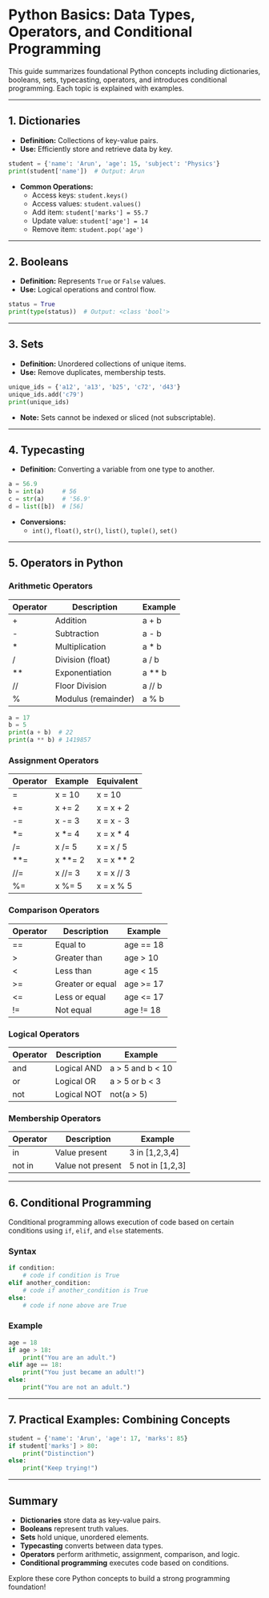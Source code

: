 # Python Basics: Data Types, Operators, and Conditional Programming

This guide summarizes foundational Python concepts including dictionaries, booleans, sets, typecasting, operators, and introduces conditional programming. Each topic is explained with examples.

---

## 1. Dictionaries

- **Definition:** Collections of key-value pairs.
- **Use:** Efficiently store and retrieve data by key.

```python
student = {'name': 'Arun', 'age': 15, 'subject': 'Physics'}
print(student['name'])  # Output: Arun
```

- **Common Operations:**
  - Access keys: `student.keys()`
  - Access values: `student.values()`
  - Add item: `student['marks'] = 55.7`
  - Update value: `student['age'] = 14`
  - Remove item: `student.pop('age')`

---

## 2. Booleans

- **Definition:** Represents `True` or `False` values.
- **Use:** Logical operations and control flow.

```python
status = True
print(type(status))  # Output: <class 'bool'>
```

---

## 3. Sets

- **Definition:** Unordered collections of unique items.
- **Use:** Remove duplicates, membership tests.

```python
unique_ids = {'a12', 'a13', 'b25', 'c72', 'd43'}
unique_ids.add('c79')
print(unique_ids)
```

- **Note:** Sets cannot be indexed or sliced (not subscriptable).

---

## 4. Typecasting

- **Definition:** Converting a variable from one type to another.

```python
a = 56.9
b = int(a)     # 56
c = str(a)     # '56.9'
d = list([b])  # [56]
```

- **Conversions:**
  - `int()`, `float()`, `str()`, `list()`, `tuple()`, `set()`

---

## 5. Operators in Python

### Arithmetic Operators

| Operator | Description           | Example  |
|----------|-----------------------|----------|
| +        | Addition              | a + b    |
| -        | Subtraction           | a - b    |
| *        | Multiplication        | a * b    |
| /        | Division (float)      | a / b    |
| **       | Exponentiation        | a ** b   |
| //       | Floor Division        | a // b   |
| %        | Modulus (remainder)   | a % b    |

```python
a = 17
b = 5
print(a + b)  # 22
print(a ** b) # 1419857
```

### Assignment Operators

| Operator | Example     | Equivalent      |
|----------|-------------|----------------|
| =        | x = 10      | x = 10         |
| +=       | x += 2      | x = x + 2      |
| -=       | x -= 3      | x = x - 3      |
| *=       | x *= 4      | x = x * 4      |
| /=       | x /= 5      | x = x / 5      |
| **=      | x **= 2     | x = x ** 2     |
| //=      | x //= 3     | x = x // 3     |
| %=       | x %= 5      | x = x % 5      |

### Comparison Operators

| Operator | Description      | Example      |
|----------|------------------|-------------|
| ==       | Equal to         | age == 18   |
| >        | Greater than     | age > 10    |
| <        | Less than        | age < 15    |
| >=       | Greater or equal | age >= 17   |
| <=       | Less or equal    | age <= 17   |
| !=       | Not equal        | age != 18   |

### Logical Operators

| Operator | Description      | Example            |
|----------|------------------|--------------------|
| and      | Logical AND      | a > 5 and b < 10   |
| or       | Logical OR       | a > 5 or b < 3     |
| not      | Logical NOT      | not(a > 5)         |

### Membership Operators

| Operator | Description      | Example           |
|----------|------------------|-------------------|
| in       | Value present    | 3 in [1,2,3,4]    |
| not in   | Value not present| 5 not in [1,2,3]  |

---

## 6. Conditional Programming

Conditional programming allows execution of code based on certain conditions using `if`, `elif`, and `else` statements.

### Syntax

```python
if condition:
    # code if condition is True
elif another_condition:
    # code if another_condition is True
else:
    # code if none above are True
```

### Example

```python
age = 18
if age > 18:
    print("You are an adult.")
elif age == 18:
    print("You just became an adult!")
else:
    print("You are not an adult.")
```

---

## 7. Practical Examples: Combining Concepts

```python
student = {'name': 'Arun', 'age': 17, 'marks': 85}
if student['marks'] > 80:
    print("Distinction")
else:
    print("Keep trying!")
```

---

## Summary

- **Dictionaries** store data as key-value pairs.
- **Booleans** represent truth values.
- **Sets** hold unique, unordered elements.
- **Typecasting** converts between data types.
- **Operators** perform arithmetic, assignment, comparison, and logic.
- **Conditional programming** executes code based on conditions.

Explore these core Python concepts to build a strong programming foundation!
